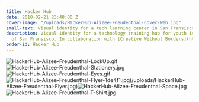 ```yaml
---
title: Hacker Hub
date: 2018-02-21 23:48:00 Z
cover-image: "/uploads/HackerHub-Alizee-Freudenthal-Cover-Web.jpg"
small-text: Visual identity for a tech learning center in San Fransisco
description: Visual identity for a technology training hub for youth in the Bay Area
  of San Fransisco. In collaboration with [Creative Without Borders](https://www.creativeswithoutborders.org/).
order-id: Hacker Hub
---
```


![HackerHub-Alizee-Freudenthal-LockUp.gif](/uploads/HackerHub-Alizee-Freudenthal-LockUp.gif)![HackerHub-Alizee-Freudenthal-Stationery.jpg](/uploads/HackerHub-Alizee-Freudenthal-Stationery.jpg)![HackerHub-Alizee-Freudenthal-Eyes.gif](/uploads/HackerHub-Alizee-Freudenthal-Eyes.gif)![HackerHub-Alizee-Freudenthal-Flyer-1de4f1.jpg](/uploads/HackerHub-Alizee-Freudenthal-Flyer-1de4f1.jpg)(/uploads/HackerHub-Alizee-Freudenthal-Flyer.jpg)![HackerHub-Alizee-Freudenthal-Space.jpg](/uploads/HackerHub-Alizee-Freudenthal-Space.jpg)![HackerHub-Alizee-Freudenthal-T-Shirt.jpg](/uploads/HackerHub-Alizee-Freudenthal-T-Shirt.jpg)